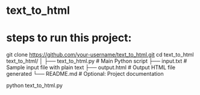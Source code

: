 # text_to_html
# steps to run this project:

git clone https://github.com/your-username/text_to_html.git
cd text_to_html
text_to_html/
│
├── text_to_html.py        # Main Python script
├── input.txt              # Sample input file with plain text
├── output.html            # Output HTML file generated
└── README.md              # Optional: Project documentation

python text_to_html.py


